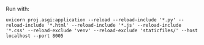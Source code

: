 Run with:

`uvicorn proj.asgi:application --reload --reload-include '*.py' --reload-include '*.html' --reload-include '*.js' --reload-include '*.css' --reload-exclude 'venv' --reload-exclude 'staticfiles/' --host localhost --port 8005
`

